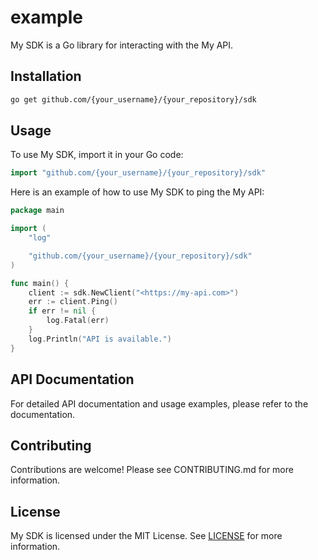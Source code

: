 # example

My SDK is a Go library for interacting with the My API.

## Installation

```bash
go get github.com/{your_username}/{your_repository}/sdk
```

## Usage

To use My SDK, import it in your Go code:

```go
import "github.com/{your_username}/{your_repository}/sdk"
```

Here is an example of how to use My SDK to ping the My API:

```go
package main

import (
    "log"

    "github.com/{your_username}/{your_repository}/sdk"
)

func main() {
    client := sdk.NewClient("<https://my-api.com>")
    err := client.Ping()
    if err != nil {
        log.Fatal(err)
    }
    log.Println("API is available.")
}
```

## API Documentation

For detailed API documentation and usage examples, please refer to the documentation.

## Contributing

Contributions are welcome! Please see CONTRIBUTING.md for more information.

## License

My SDK is licensed under the MIT License. See [LICENSE](./LICENSE) for more information.
